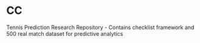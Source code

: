 # CC
Tennis Prediction Research Repository - Contains checklist framework and 500 real match dataset for predictive analytics
